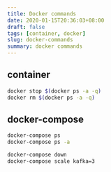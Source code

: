 ```yaml
---
title: Docker commands
date: 2020-01-15T20:36:03+08:00
draft: false
tags: [container, docker]
slug: docker-commands
summary: docker commands
---
```


## container

```bash
docker stop $(docker ps -a -q)
docker rm $(docker ps -a -q)
```

## docker-compose

```bash
docker-compose ps
docker-compose ps -a

docker-compose down
docker-compose scale kafka=3
```
